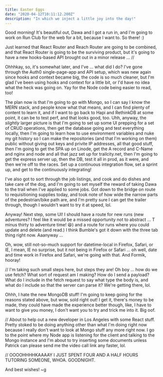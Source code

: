 ```yaml
---
title: Easter Eggs
date: "2020-04-12T10:11:12.200Z"
description: "In which we inject a little joy into the day!"
---
```


Good morning! It's beautiful out, Dawa and I got a run in, and I'm going to work on Run Club for the web for a bit, because I want to. So there! :)

Just learned that React Router and Reach Router are going to be combined, and that React Router is going to be the surviving product, but it's going to have a new hooks-based API brought out in a minor release ... //

Ohhhkay, so, it's somewhat later, and I've ... what did I do? I've gone through the Auth0 single-page-app and API setup, which was new again since hooks and context became big, the code is so much cleaner, but I'm glad I've been using hooks and context for a little bit, or I'd have no idea what the heck was going on. Yay for the Node code being easier to read, too!

The plan now is that I'm going to go with Mongo, so I can say I know the MERN stack, and people know what that means, and I can find plenty of content to learn it, and if I want to go back to Hapi and RethinkDB at some point, it can be to test perf, and that looks good, too. Uhh, anyway, the _slightly_ larger picture is that I'm going to set up some UI prepping for a set of CRUD operations, then get the database going and test everything locally, then I'm going to learn how to use environment variables and nuke my git history so I can make the repositories (and that I'm working on them) public without giving out keys and privite IP addresses, all that good stuff, then I'm going to get the SPA up on Linode, get the A record and C-Name and nginx and node and all that jazz set up for trailcity.net, then I'm going to get the express server up, then the DB, test it all in prod, as it were, and then we're off to the races. Set up a continuous integration flow, set a sprint up, and get to the continuously integrating!

I've also got to sort through the job listings, and cook and do dishes and take care of the dog, and I'm going to set myself the reward of taking Dawa to the trail when I've applied to some jobs. Got down to the bridge on route to requisitioning supplies today, and took note of how wide the narrow parts of the pedestrian/bike path are, and I'm pretty sure I can get the trailer through, though I wouldn't want to try it at speed, lol.

Anyway! Next step, some UI! I should have a route for new runs (new adventures? I feel like it would be a missed opportunity not to abstract ... T minus thirty to adventure time! 😆) and a route for runs where you could update and delete (and read.) I think Bumble's got it down with the three tab thing right now. Aaanyway ...

Oh, wow, still not-so-much support for datetime-local in Firefox, Safari, or IE, I mean, IE no surprise, but it not being in Firefox or Safari ... oh well, date and time work in Firefox and Safari, we're going with that. And Formik, hooray!

// I'm taking such small steps here, but steps they are! Oh boy ... how do we use fetch? What sort of request am I making? How do I send a payload? What do I include in the fetch request to say what type the body is, and what do I include so that the server can parse it? We're getting there, lol.

Ohhh, I hate the new MongoDB stuff! I'm going to keep going for the reasons stated above, but wow, sold right out! I get it, there's money to be made, they could have made the experience better though, like, I have to want to give you money, I don't want you to try and trick me into it. Big oof.

// About to help out a new developer in Los Angeles with some React stuff. Pretty stoked to be doing anything other than what I'm doing right now because I really don't want to look at Mongo stuff any more right now. I go to the point where my Node app is listening for the client and talking to the Mongo instance and I'm about to try inserting some documents unless Patrick can please send me the video call link any faster, lol.

// OOOOHHHHKAAAAY I JUST SPENT FOUR AND A HALF HOURS TUTORING SOMEONE, WHOA. GOODNIGHT.

And best wishes!
~g
